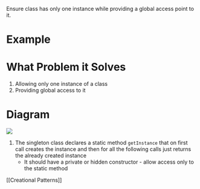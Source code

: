 Ensure class has only one instance while providing a global access point to it.

# Example

# What Problem it Solves
1. Allowing only one instance of a class
2. Providing global access to it

# Diagram
![](https://i.imgur.com/gs8UL6A.png)
1. The singleton class declares a static method `getInstance` that on first call creates the instance and then for all the following calls just returns the already created instance
	- It should have a private or hidden constructor - allow access only to the static method

[[Creational Patterns]]